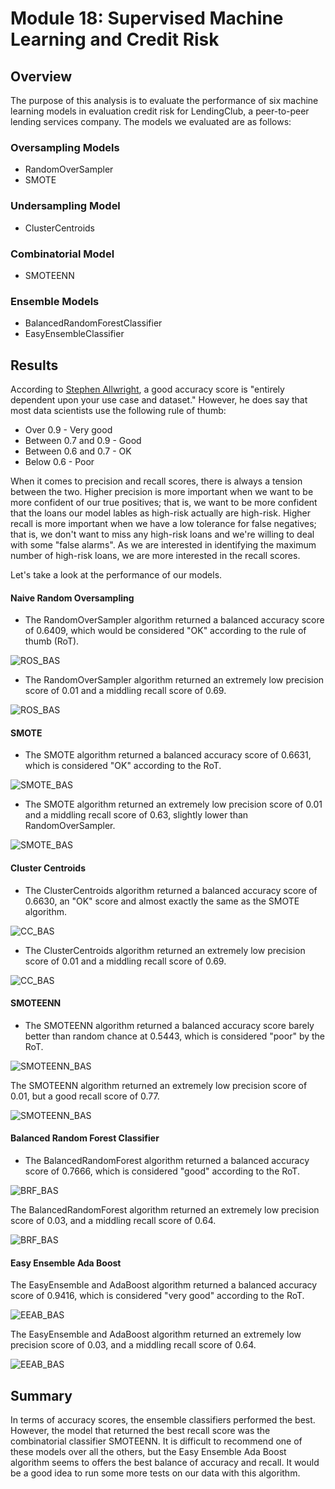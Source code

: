# Module 18: Supervised Machine Learning and Credit Risk

## Overview

The purpose of this analysis is to evaluate the performance of six machine learning models in evaluation credit risk for LendingClub, a peer-to-peer lending services company. The models we evaluated are as follows:

### Oversampling Models
* RandomOverSampler
* SMOTE

### Undersampling Model
* ClusterCentroids

### Combinatorial Model
* SMOTEENN

### Ensemble Models
* BalancedRandomForestClassifier
* EasyEnsembleClassifier



## Results

According to [Stephen Allwright](https://stephenallwright.com/balanced-accuracy/), a good accuracy score is "entirely dependent upon your use case and dataset." However, he does say that most data scientists use the following rule of thumb:

* Over 0.9 - Very good
* Between 0.7 and 0.9 - Good
* Between 0.6 and 0.7 - OK
* Below 0.6 - Poor

When it comes to precision and recall scores, there is always a tension between the two. Higher precision is more important when we want to be more confident of our true positives; that is, we want to be more confident that the loans our model lables as high-risk actually are high-risk. Higher recall is more important when we have a low tolerance for false negatives; that is, we don't want to miss any high-risk loans and we're willing to deal with some "false alarms". As we are interested in identifying the maximum number of high-risk loans, we are more interested in the recall scores.

Let's take a look at the performance of our models.


#### Naive Random Oversampling

* The RandomOverSampler algorithm returned a balanced accuracy score of 0.6409, which would be considered "OK" according to the rule of thumb (RoT).

![ROS_BAS](challenge/resources/ROS_BAS.png)

* The RandomOverSampler algorithm returned an extremely low precision score of 0.01 and a middling recall score of 0.69.

![ROS_BAS](challenge/resources/ROS_ICR.png)

#### SMOTE

* The SMOTE algorithm returned a balanced accuracy score of 0.6631, which is considered "OK" according to the RoT.

![SMOTE_BAS](challenge/resources/SMOTE_BAS.png)

* The SMOTE algorithm returned an extremely low precision score of 0.01 and a middling recall score of 0.63, slightly lower than RandomOverSampler.

![SMOTE_BAS](challenge/resources/SMOTE_ICR.png)

#### Cluster Centroids

* The ClusterCentroids algorithm returned a balanced accuracy score of 0.6630, an "OK" score and almost exactly the same as the SMOTE algorithm.

![CC_BAS](challenge/resources/CC_BAS.png)

* The ClusterCentroids algorithm returned an extremely low precision score of 0.01 and a middling recall score of 0.69.

![CC_BAS](challenge/resources/CC_ICR.png)

#### SMOTEENN

* The SMOTEENN algorithm returned a balanced accuracy score barely better than random chance at 0.5443, which is considered "poor" by the RoT.

![SMOTEENN_BAS](challenge/resources/SMOTEENN_BAS.png)

The SMOTEENN algorithm returned an extremely low precision score of 0.01, but a good recall score of 0.77.

![SMOTEENN_BAS](challenge/resources/SMOTEENN_ICR.png)

#### Balanced Random Forest Classifier

* The BalancedRandomForest algorithm returned a balanced accuracy score of 0.7666, which is considered "good" according to the RoT.

![BRF_BAS](challenge/resources/BRF_BAS.png)

The BalancedRandomForest algorithm returned an extremely low precision score of 0.03, and a middling recall score of 0.64.

![BRF_BAS](challenge/resources/BRF_ICR.png)

#### Easy Ensemble Ada Boost

The EasyEnsemble and AdaBoost algorithm returned a balanced accuracy score of 0.9416, which is considered "very good" according to the RoT.

![EEAB_BAS](challenge/resources/EEAB_BAS.png)

The EasyEnsemble and AdaBoost algorithm returned an extremely low precision score of 0.03, and a middling recall score of 0.64.

![EEAB_BAS](challenge/resources/EEAB_ICR.png)



## Summary

In terms of accuracy scores, the ensemble classifiers performed the best. However, the model that returned the best recall score was the combinatorial classifier SMOTEENN. It is difficult to recommend one of these models over all the others, but the Easy Ensemble Ada Boost algorithm seems to offers the best balance of accuracy and recall. It would be a good idea to run some more tests on our data with this algorithm. 
